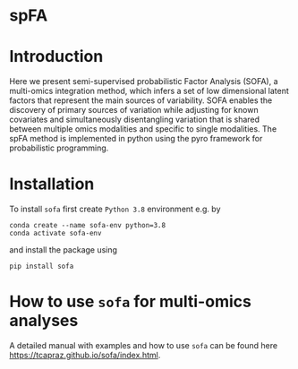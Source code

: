 # spFA

# Introduction

Here we present semi-supervised probabilistic Factor Analysis (SOFA), a multi-omics integration method, which infers a set of low dimensional latent factors that represent the main sources of variability. SOFA enables the discovery of primary sources of variation while adjusting for known covariates and simultaneously disentangling variation that is shared between multiple omics modalities and specific to single modalities. The spFA method is implemented in python using the pyro framework for probabilistic programming.


# Installation

To install `sofa` first create `Python 3.8` environment e.g. by

```
conda create --name sofa-env python=3.8
conda activate sofa-env
```

and install the package using 

```
pip install sofa
```



# How to use `sofa` for multi-omics analyses

A detailed manual with examples and how to use `sofa` can be found here https://tcapraz.github.io/sofa/index.html.


